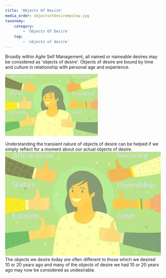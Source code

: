 ```yaml
---
title: 'Objects Of Desire'
media_order: objectsofdesiremaslow.jpg
taxonomy:
    category:
        - 'Objects Of Desire'
    tag:
        - 'objects of desire'
---
```


Broadly within Agile Self Management, all named or nameable desires may be considered as 'objects of desire'. Objects of desire are bound by time and culture in relationship with personal age and experience.

![](objectsofdesiremaslow.jpg)

Understanding the transient nature of objects of desire can be helped if we simply reflect for a moment about our actual objects of desire.
![](objectsofdesiremaslow2.jpg)
The objects we desire today are often different to those which we desired 10 or 20 years ago and many of the objects of desire we had 10 or 20 years ago may now be considered as undesirable.
